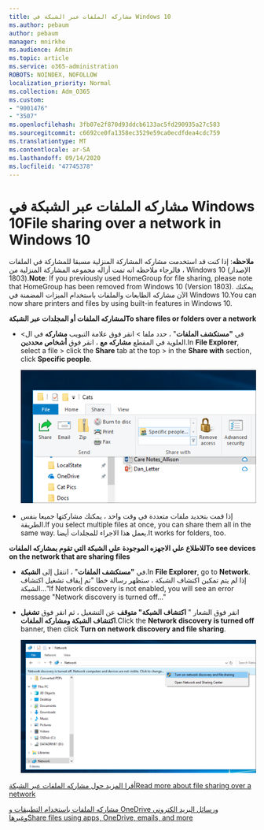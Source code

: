 ```yaml
---
title: مشاركه الملفات عبر الشبكة في Windows 10
ms.author: pebaum
author: pebaum
manager: mnirkhe
ms.audience: Admin
ms.topic: article
ms.service: o365-administration
ROBOTS: NOINDEX, NOFOLLOW
localization_priority: Normal
ms.collection: Adm_O365
ms.custom:
- "9001476"
- "3507"
ms.openlocfilehash: 3fb07e2f870d93ddcb6133ac5fd290935a27c583
ms.sourcegitcommit: c6692ce0fa1358ec3529e59ca0ecdfdea4cdc759
ms.translationtype: MT
ms.contentlocale: ar-SA
ms.lasthandoff: 09/14/2020
ms.locfileid: "47745378"
---
```

# <a name="file-sharing-over-a-network-in-windows-10"></a><span data-ttu-id="72779-102">مشاركه الملفات عبر الشبكة في Windows 10</span><span class="sxs-lookup"><span data-stu-id="72779-102">File sharing over a network in Windows 10</span></span>

<span data-ttu-id="72779-103">**ملاحظه**: إذا كنت قد استخدمت مشاركه المشاركة المنزلية مسبقا للمشاركة في الملفات ، فالرجاء ملاحظه انه تمت أزاله مجموعه المشاركة المنزلية من Windows 10 (الإصدار 1803).</span><span class="sxs-lookup"><span data-stu-id="72779-103">**Note**: If you previously used HomeGroup for file sharing, please note that HomeGroup has been removed from Windows 10 (Version 1803).</span></span> <span data-ttu-id="72779-104">يمكنك الآن مشاركه الطابعات والملفات باستخدام الميزات المضمنة في Windows 10.</span><span class="sxs-lookup"><span data-stu-id="72779-104">You can now share printers and files by using built-in features in Windows 10.</span></span>

<span data-ttu-id="72779-105">**لمشاركه الملفات أو المجلدات عبر الشبكة**</span><span class="sxs-lookup"><span data-stu-id="72779-105">**To share files or folders over a network**</span></span>

- <span data-ttu-id="72779-106">في **"مستكشف الملفات**" ، حدد ملفا > انقر فوق علامة التبويب **مشاركه** في ال> العلوية في المقطع **مشاركه مع** ، انقر فوق **أشخاص محددين**.</span><span class="sxs-lookup"><span data-stu-id="72779-106">In **File Explorer**, select a file > click the **Share** tab at the top > in the **Share with** section, click **Specific people**.</span></span>

    ![شارك ملفا مع أشخاص معينين.](media/share-with-specific-people.png)
          
- <span data-ttu-id="72779-108">إذا قمت بتحديد ملفات متعددة في وقت واحد ، يمكنك مشاركتها جميعا بنفس الطريقة.</span><span class="sxs-lookup"><span data-stu-id="72779-108">If you select multiple files at once, you can share them all in the same way.</span></span> <span data-ttu-id="72779-109">يعمل هذا الاجراء للمجلدات أيضا.</span><span class="sxs-lookup"><span data-stu-id="72779-109">It works for folders, too.</span></span>

<span data-ttu-id="72779-110">**للاطلاع علي الاجهزه الموجودة علي الشبكة التي تقوم بمشاركه الملفات**</span><span class="sxs-lookup"><span data-stu-id="72779-110">**To see devices on the network that are sharing files**</span></span>

- <span data-ttu-id="72779-111">في **"مستكشف الملفات**" ، انتقل إلى **الشبكة**.</span><span class="sxs-lookup"><span data-stu-id="72779-111">In **File Explorer**, go to **Network**.</span></span> <span data-ttu-id="72779-112">إذا لم يتم تمكين اكتشاف الشبكة ، ستظهر رسالة خطا "تم إيقاف تشغيل اكتشاف الشبكة..."</span><span class="sxs-lookup"><span data-stu-id="72779-112">If Network discovery is not enabled, you will see an error message "Network discovery is turned off..."</span></span>

- <span data-ttu-id="72779-113">انقر فوق الشعار " **اكتشاف الشبكة" متوقف** عن التشغيل ، ثم انقر فوق **تشغيل اكتشاف الشبكة ومشاركه الملفات**.</span><span class="sxs-lookup"><span data-stu-id="72779-113">Click the **Network discovery is turned off** banner, then click **Turn on network discovery and file sharing**.</span></span>

    ![شغل اكتشاف الشبكة ومشاركه الملفات.](media/turn-on-network-discovery.png)

[<span data-ttu-id="72779-115">أقرا المزيد حول مشاركه الملفات عبر الشبكة</span><span class="sxs-lookup"><span data-stu-id="72779-115">Read more about file sharing over a network</span></span>](https://support.microsoft.com/help/4092694/windows-10-file-sharing-over-a-network)

[<span data-ttu-id="72779-116">مشاركه الملفات باستخدام التطبيقات و OneDrive ورسائل البريد الكتروني وغيرها</span><span class="sxs-lookup"><span data-stu-id="72779-116">Share files using apps, OneDrive, emails, and more</span></span>](https://support.microsoft.com/help/4027674/windows-10-share-files-in-file-explorer)
